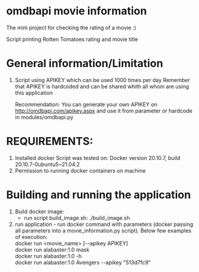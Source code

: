 # omdbapi movie information

The mini project for checking the rating of a movie :)

Script printing Rotten Tomatoes rating and movie title


# General information/Limitation
  1. Script using APIKEY which can be used 1000 times per day
     Remember that APIKEY is hardcoded and can be shared whith all whom are using this application

     Recommendation: You can generate your own APIKEY on http://omdbapi.com/apikey.aspx  and use it from parameter or hardcode in modules/omdbapi.py

# REQUIREMENTS:
  1. Installed docker
     Script was tested on: Docker version 20.10.7, build 20.10.7-0ubuntu5~21.04.2
  2. Permission to running docker containers on machine

# Building and running the application
  1. Build docker image:
     - run script build_image.sh:
       ./build_image.sh
  2. run application - run docker command with parameters (docker passing all parameters into a movie_information.py script). Below few examples of execution: <br />
    docker run <movie_name> [--apikey APIKEY] <br />
    docker run alabaster:1.0 mask <br />
    docker run alabaster:1.0 -h <br />
    docker run alabaster:1.0 Avengers --apikey "513d7fc9" <br />
